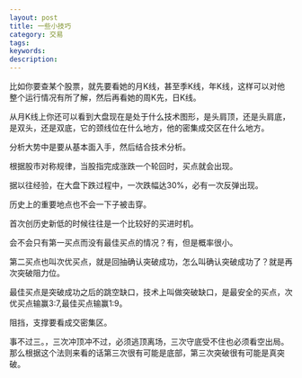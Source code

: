 ```yaml
---
layout: post
title: 一些小技巧
category: 交易
tags: 
keywords: 
description: 
---
```




比如你要查某个股票，就先要看她的月K线，甚至季K线，年K线，这样可以对他整个运行情况有所了解，然后再看她的周K先，日K线。

从月K线上你还可以看到大盘现在是处于什么技术图形，是头肩顶，还是头肩底，是双头，还是双底，它的颈线位在什么地方，他的密集成交区在什么地方。

分析大势中是要从基本面入手，然后结合技术分析。

根据股市对称规律，当股指完成涨跌一个轮回时，买点就会出现。

据以往经验，在大盘下跌过程中，一次跌幅达30%，必有一次反弹出现。

历史上的重要地点也不会一下子被击穿。

首次创历史新低的时候往往是一个比较好的买进时机。

会不会只有第一买点而没有最佳买点的情况？有，但是概率很小。

第二买点也叫次优买点，就是回抽确认突破成功，怎么叫确认突破成功了？就是再次突破阻力位。

最佳买点是突破成功之后的跳空缺口，技术上叫做突破缺口，是最安全的买点，次优买点输赢3:7,最佳买点输赢1:9。

阻挡，支撑要看成交密集区。

事不过三。，三次冲顶冲不过，必须逃顶离场，三次守底受不住也必须看空出局。那么根据这个法则来看的话第三次很有可能是底部，第三次突破很有可能是真突破。
